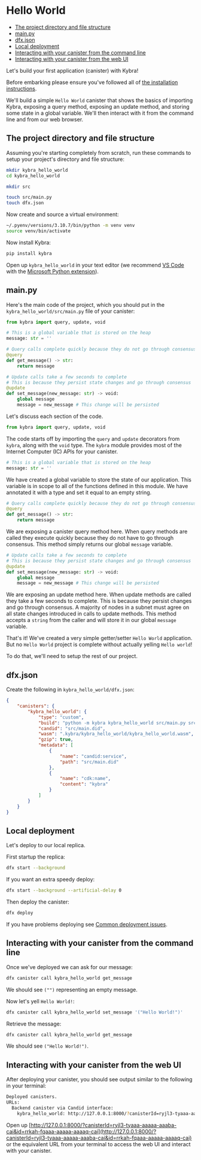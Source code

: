 # Hello World

-   [The project directory and file structure](#the-project-directory-and-file-structure)
-   [main.py](#mainpy)
-   [dfx.json](#dfxjson)
-   [Local deployment](#local-deployment)
-   [Interacting with your canister from the command line](#interacting-with-your-canister-from-the-command-line)
-   [Interacting with your canister from the web UI](#interacting-with-your-canister-from-the-web-ui)

Let's build your first application (canister) with Kybra!

Before embarking please ensure you've followed all of [the installation instructions](./installation.md).

We'll build a simple `Hello World` canister that shows the basics of importing Kybra, exposing a query method, exposing an update method, and storing some state in a global variable. We'll then interact with it from the command line and from our web browser.

## The project directory and file structure

Assuming you're starting completely from scratch, run these commands to setup your project's directory and file structure:

```bash
mkdir kybra_hello_world
cd kybra_hello_world

mkdir src

touch src/main.py
touch dfx.json
```

Now create and source a virtual environment:

```bash
~/.pyenv/versions/3.10.7/bin/python -m venv venv
source venv/bin/activate
```

Now install Kybra:

```bash
pip install kybra
```

Open up `kybra_hello_world` in your text editor (we recommend [VS Code](https://code.visualstudio.com/) with the [Microsoft Python extension](https://marketplace.visualstudio.com/items?itemName=ms-python.python)).

## main.py

Here's the main code of the project, which you should put in the `kybra_hello_world/src/main.py` file of your canister:

```python
from kybra import query, update, void

# This is a global variable that is stored on the heap
message: str = ''

# Query calls complete quickly because they do not go through consensus
@query
def get_message() -> str:
    return message

# Update calls take a few seconds to complete
# This is because they persist state changes and go through consensus
@update
def set_message(new_message: str) -> void:
    global message
    message = new_message # This change will be persisted
```

Let's discuss each section of the code.

```python
from kybra import query, update, void
```

The code starts off by importing the `query` and `update` decorators from `kybra`, along with the `void` type. The `kybra` module provides most of the Internet Computer (IC) APIs for your canister.

```python
# This is a global variable that is stored on the heap
message: str = ''
```

We have created a global variable to store the state of our application. This variable is in scope to all of the functions defined in this module. We have annotated it with a type and set it equal to an empty string.

```python
# Query calls complete quickly because they do not go through consensus
@query
def get_message() -> str:
    return message
```

We are exposing a canister query method here. When query methods are called they execute quickly because they do not have to go through consensus. This method simply returns our global `message` variable.

```python
# Update calls take a few seconds to complete
# This is because they persist state changes and go through consensus
@update
def set_message(new_message: str) -> void:
    global message
    message = new_message # This change will be persisted
```

We are exposing an update method here. When update methods are called they take a few seconds to complete. This is because they persist changes and go through consensus. A majority of nodes in a subnet must agree on all state changes introduced in calls to update methods. This method accepts a `string` from the caller and will store it in our global `message` variable.

That's it! We've created a very simple getter/setter `Hello World` application. But no `Hello World` project is complete without actually yelling `Hello world`!

To do that, we'll need to setup the rest of our project.

## dfx.json

Create the following in `kybra_hello_world/dfx.json`:

```json
{
    "canisters": {
        "kybra_hello_world": {
            "type": "custom",
            "build": "python -m kybra kybra_hello_world src/main.py src/main.did",
            "candid": "src/main.did",
            "wasm": ".kybra/kybra_hello_world/kybra_hello_world.wasm",
            "gzip": true,
            "metadata": [
                {
                    "name": "candid:service",
                    "path": "src/main.did"
                },
                {
                    "name": "cdk:name",
                    "content": "kybra"
                }
            ]
        }
    }
}
```

## Local deployment

Let's deploy to our local replica.

First startup the replica:

```bash
dfx start --background
```

If you want an extra speedy deploy:

```bash
dfx start --background --artificial-delay 0
```

Then deploy the canister:

```bash
dfx deploy
```

If you have problems deploying see [Common deployment issues](./deployment.md#common-deployment-issues).

## Interacting with your canister from the command line

Once we've deployed we can ask for our message:

```bash
dfx canister call kybra_hello_world get_message
```

We should see `("")` representing an empty message.

Now let's yell `Hello World!`:

```bash
dfx canister call kybra_hello_world set_message '("Hello World!")'
```

Retrieve the message:

```bash
dfx canister call kybra_hello_world get_message
```

We should see `("Hello World!")`.

## Interacting with your canister from the web UI

After deploying your canister, you should see output similar to the following in your terminal:

```bash
Deployed canisters.
URLs:
  Backend canister via Candid interface:
    kybra_hello_world: http://127.0.0.1:8000/?canisterId=ryjl3-tyaaa-aaaaa-aaaba-cai&id=rrkah-fqaaa-aaaaa-aaaaq-cai
```

Open up [http://127.0.0.1:8000/?canisterId=ryjl3-tyaaa-aaaaa-aaaba-cai&id=rrkah-fqaaa-aaaaa-aaaaq-cai](http://127.0.0.1:8000/?canisterId=ryjl3-tyaaa-aaaaa-aaaba-cai&id=rrkah-fqaaa-aaaaa-aaaaq-cai) or the equivalent URL from your terminal to access the web UI and interact with your canister.
